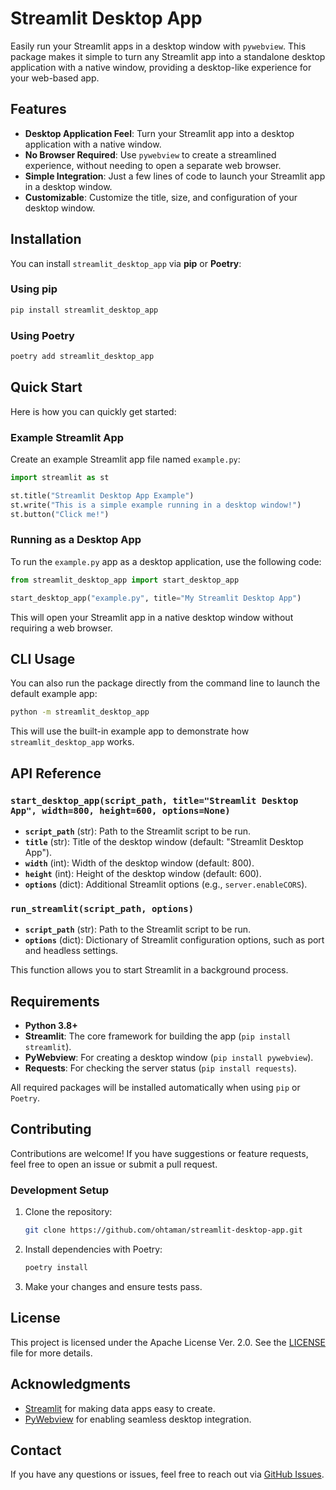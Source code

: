 # Streamlit Desktop App

Easily run your Streamlit apps in a desktop window with `pywebview`. This package makes it simple to turn any Streamlit app into a standalone desktop application with a native window, providing a desktop-like experience for your web-based app.

## Features

- **Desktop Application Feel**: Turn your Streamlit app into a desktop application with a native window.
- **No Browser Required**: Use `pywebview` to create a streamlined experience, without needing to open a separate web browser.
- **Simple Integration**: Just a few lines of code to launch your Streamlit app in a desktop window.
- **Customizable**: Customize the title, size, and configuration of your desktop window.

## Installation

You can install `streamlit_desktop_app` via **pip** or **Poetry**:

### Using pip

```bash
pip install streamlit_desktop_app
```

### Using Poetry

```bash
poetry add streamlit_desktop_app
```

## Quick Start

Here is how you can quickly get started:

### Example Streamlit App

Create an example Streamlit app file named `example.py`:

```python
import streamlit as st

st.title("Streamlit Desktop App Example")
st.write("This is a simple example running in a desktop window!")
st.button("Click me!")
```

### Running as a Desktop App

To run the `example.py` app as a desktop application, use the following code:

```python
from streamlit_desktop_app import start_desktop_app

start_desktop_app("example.py", title="My Streamlit Desktop App")
```

This will open your Streamlit app in a native desktop window without requiring a web browser.

## CLI Usage

You can also run the package directly from the command line to launch the default example app:

```bash
python -m streamlit_desktop_app
```

This will use the built-in example app to demonstrate how `streamlit_desktop_app` works.

## API Reference

### `start_desktop_app(script_path, title="Streamlit Desktop App", width=800, height=600, options=None)`

- **`script_path`** (str): Path to the Streamlit script to be run.
- **`title`** (str): Title of the desktop window (default: "Streamlit Desktop App").
- **`width`** (int): Width of the desktop window (default: 800).
- **`height`** (int): Height of the desktop window (default: 600).
- **`options`** (dict): Additional Streamlit options (e.g., `server.enableCORS`).

### `run_streamlit(script_path, options)`

- **`script_path`** (str): Path to the Streamlit script to be run.
- **`options`** (dict): Dictionary of Streamlit configuration options, such as port and headless settings.

This function allows you to start Streamlit in a background process.

## Requirements

- **Python 3.8+**
- **Streamlit**: The core framework for building the app (`pip install streamlit`).
- **PyWebview**: For creating a desktop window (`pip install pywebview`).
- **Requests**: For checking the server status (`pip install requests`).

All required packages will be installed automatically when using `pip` or `Poetry`.

## Contributing

Contributions are welcome! If you have suggestions or feature requests, feel free to open an issue or submit a pull request.

### Development Setup

1. Clone the repository:

   ```bash
   git clone https://github.com/ohtaman/streamlit-desktop-app.git
   ```

2. Install dependencies with Poetry:

   ```bash
   poetry install
   ```

3. Make your changes and ensure tests pass.

## License

This project is licensed under the Apache License Ver. 2.0. See the [LICENSE](LICENSE) file for more details.

## Acknowledgments

- [Streamlit](https://streamlit.io/) for making data apps easy to create.
- [PyWebview](https://github.com/r0x0r/pywebview) for enabling seamless desktop integration.

## Contact

If you have any questions or issues, feel free to reach out via [GitHub Issues](https://github.com/ohtaman/streamlit-desktop-app/issues).

